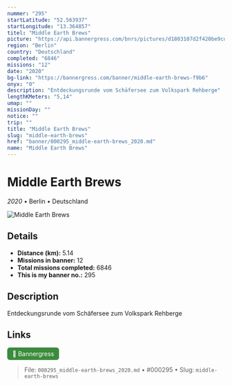 ```yaml
---
nummer: "295"
startLatitude: "52.563937"
startLongitude: "13.364857"
titel: "Middle Earth Brews"
picture: "https://api.bannergress.com/bnrs/pictures/d1803107d2f420be9cd3ac01848e01b2"
region: "Berlin"
country: "Deutschland"
completed: "6846"
missions: "12"
date: "2020"
bg-link: "https://bannergress.com/banner/middle-earth-brews-f9b6"
onyx: "0"
description: "Entdeckungsrunde vom Schäfersee zum Volkspark Rehberge"
lengthKMeters: "5,14"
umap: ""
missionDay: ""
notice: ""
trip: ""
title: "Middle Earth Brews"
slug: "middle-earth-brews"
href: "banner/000295_middle-earth-brews_2020.md"
name: "Middle Earth Brews"
---
```

# Middle Earth Brews

*2020* • Berlin • Deutschland

![Middle Earth Brews](https://api.bannergress.com/bnrs/pictures/d1803107d2f420be9cd3ac01848e01b2)



## Details
- **Distance (km):** 5.14
- **Missions in banner:** 12
- **Total missions completed:** 6846
- **This is my banner no.:** 295



## Description
Entdeckungsrunde vom Schäfersee zum Volkspark Rehberge



## Links
<a href="https://bannergress.com/banner/middle-earth-brews-f9b6" target="_blank" style="display:inline-block;margin-right:8px;padding:6px 12px;background:#3c8b3c;color:#fff;text-decoration:none;border-radius:6px;">🔗 Bannergress</a>



> File: `000295_middle-earth-brews_2020.md`
> • #000295
> • Slug: `middle-earth-brews`
